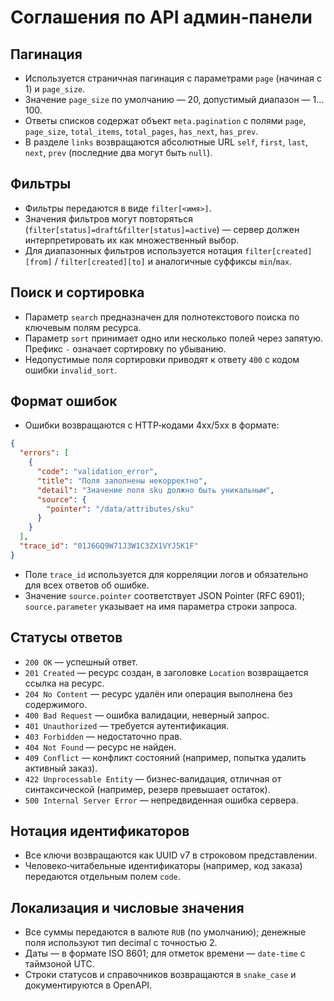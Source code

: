 # Соглашения по API админ‑панели

## Пагинация

- Используется страничная пагинация с параметрами `page` (начиная с 1) и `page_size`.
- Значение `page_size` по умолчанию — 20, допустимый диапазон — 1…100.
- Ответы списков содержат объект `meta.pagination` с полями `page`, `page_size`, `total_items`, `total_pages`, `has_next`, `has_prev`.
- В разделе `links` возвращаются абсолютные URL `self`, `first`, `last`, `next`, `prev` (последние два могут быть `null`).

## Фильтры

- Фильтры передаются в виде `filter[<имя>]`.
- Значения фильтров могут повторяться (`filter[status]=draft&filter[status]=active`) — сервер должен интерпретировать их как множественный выбор.
- Для диапазонных фильтров используется нотация `filter[created][from]` / `filter[created][to]` и аналогичные суффиксы `min`/`max`.

## Поиск и сортировка

- Параметр `search` предназначен для полнотекстового поиска по ключевым полям ресурса.
- Параметр `sort` принимает одно или несколько полей через запятую. Префикс `-` означает сортировку по убыванию.
- Недопустимые поля сортировки приводят к ответу `400` с кодом ошибки `invalid_sort`.

## Формат ошибок

- Ошибки возвращаются с HTTP‑кодами 4xx/5xx в формате:

```json
{
  "errors": [
    {
      "code": "validation_error",
      "title": "Поля заполнены некорректно",
      "detail": "Значение поля sku должно быть уникальным",
      "source": {
        "pointer": "/data/attributes/sku"
      }
    }
  ],
  "trace_id": "01J6GQ9W71J3W1C3ZX1VYJ5K1F"
}
```

- Поле `trace_id` используется для корреляции логов и обязательно для всех ответов об ошибке.
- Значение `source.pointer` соответствует JSON Pointer (RFC 6901); `source.parameter` указывает на имя параметра строки запроса.

## Статусы ответов

- `200 OK` — успешный ответ.
- `201 Created` — ресурс создан, в заголовке `Location` возвращается ссылка на ресурс.
- `204 No Content` — ресурс удалён или операция выполнена без содержимого.
- `400 Bad Request` — ошибка валидации, неверный запрос.
- `401 Unauthorized` — требуется аутентификация.
- `403 Forbidden` — недостаточно прав.
- `404 Not Found` — ресурс не найден.
- `409 Conflict` — конфликт состояний (например, попытка удалить активный заказ).
- `422 Unprocessable Entity` — бизнес‑валидация, отличная от синтаксической (например, резерв превышает остаток).
- `500 Internal Server Error` — непредвиденная ошибка сервера.

## Нотация идентификаторов

- Все ключи возвращаются как UUID v7 в строковом представлении.
- Человеко‑читабельные идентификаторы (например, код заказа) передаются отдельным полем `code`.

## Локализация и числовые значения

- Все суммы передаются в валюте `RUB` (по умолчанию); денежные поля используют тип decimal с точностью 2.
- Даты — в формате ISO 8601; для отметок времени — `date-time` с таймзоной UTC.
- Строки статусов и справочников возвращаются в `snake_case` и документируются в OpenAPI.
